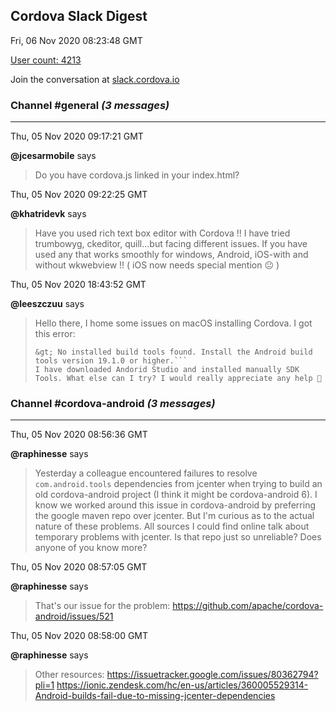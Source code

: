 ## Cordova Slack Digest
Fri, 06 Nov 2020 08:23:48 GMT

[User count: 4213](https://cordova.slack.com/)


Join the conversation at [slack.cordova.io](http://slack.cordova.io/)

### __Channel #general__ _(3 messages)_
---

Thu, 05 Nov 2020 09:17:21 GMT

__@jcesarmobile__ says 
> Do you have cordova.js linked in your index.html?
> 

Thu, 05 Nov 2020 09:22:25 GMT

__@khatridevk__ says 
> Have you used rich text box editor with Cordova !!  I have tried trumbowyg, ckeditor, quill...but facing different issues. If you have used any that works smoothly for windows, Android, iOS-with and without wkwebview !! ( iOS now needs special mention 😐  )
> 

Thu, 05 Nov 2020 18:43:52 GMT

__@leeszczuu__ says 
> Hello there, I home some issues on macOS installing Cordova. I got this error:
> ```A problem occurred evaluating project ':app'.
> &gt; No installed build tools found. Install the Android build tools version 19.1.0 or higher.```
> I have downloaded Andorid Studio and installed manually SDK Tools. What else can I try? I would really appreciate any help 🙏
> 

### __Channel #cordova-android__ _(3 messages)_
---

Thu, 05 Nov 2020 08:56:36 GMT

__@raphinesse__ says 
> Yesterday a colleague encountered failures to resolve `com.android.tools` dependencies from jcenter when trying to build an old cordova-android project (I think it might be cordova-android 6). I know we worked around this issue in cordova-android by preferring the google maven repo over jcenter. But I'm curious as to the actual nature of these problems. All sources I could find online talk about temporary problems with jcenter. Is that repo just so unreliable? Does anyone of you know more?
> 

Thu, 05 Nov 2020 08:57:05 GMT

__@raphinesse__ says 
> That's our issue for the problem: <https://github.com/apache/cordova-android/issues/521>
> 

Thu, 05 Nov 2020 08:58:00 GMT

__@raphinesse__ says 
> Other resources:
> <https://issuetracker.google.com/issues/80362794?pli=1>
> <https://ionic.zendesk.com/hc/en-us/articles/360005529314-Android-builds-fail-due-to-missing-jcenter-dependencies>
> 
